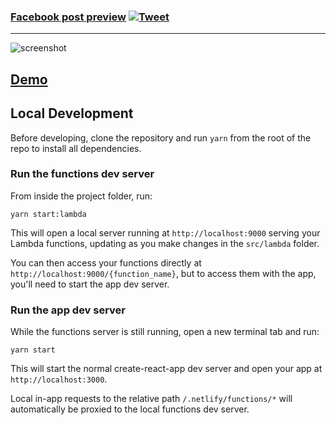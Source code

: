 ### [Facebook post preview](https://vibrant-villani-8ede14.netlify.com/) [![Tweet](https://img.shields.io/twitter/url/http/shields.io.svg?style=social)](https://twitter.com/intent/tweet?text=Facebook%20open%20graph%20preview%20&url=https://vibrant-villani-8ede14.netlify.com)
---

![screenshot](https://raw.githubusercontent.com/hugodias/facebook-post-preview/master/public/screenshot.png)

## [Demo](https://vibrant-villani-8ede14.netlify.com/)

## Local Development

Before developing, clone the repository and run `yarn` from the root of the repo to install all dependencies.

### Run the functions dev server

From inside the project folder, run:

```
yarn start:lambda
```

This will open a local server running at `http://localhost:9000` serving your Lambda functions, updating as you make changes in the `src/lambda` folder.

You can then access your functions directly at `http://localhost:9000/{function_name}`, but to access them with the app, you'll need to start the app dev server.

### Run the app dev server

While the functions server is still running, open a new terminal tab and run:

```
yarn start
```

This will start the normal create-react-app dev server and open your app at `http://localhost:3000`.

Local in-app requests to the relative path `/.netlify/functions/*` will automatically be proxied to the local functions dev server.
